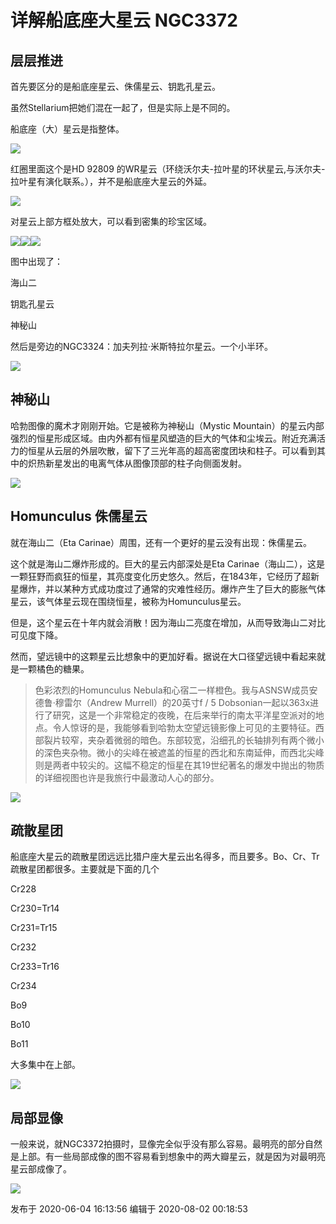 # 详解船底座大星云 NGC3372

## 层层推进

首先要区分的是船底座星云、侏儒星云、钥匙孔星云。

虽然Stellarium把她们混在一起了，但是实际上是不同的。

船底座（大）星云是指整体。

![](https://pic1.zhimg.com/v2-b6ce1c8d52e47890cdcd78cb227a5084_720w.png?source=d16d100b)

  

红圈里面这个是HD 92809 的WR星云（环绕沃尔夫-拉叶星的环状星云,与沃尔夫-拉叶星有演化联系。），并不是船底座大星云的外延。

![](https://pic1.zhimg.com/v2-0b508594e2b89b68a3af96517f72b6c4_720w.png?source=d16d100b)

对星云上部方框处放大，可以看到密集的珍宝区域。

![](https://pica.zhimg.com/v2-dbecb6a17467b07178b5602299bb6430_720w.png?source=d16d100b)![](https://pic3.zhimg.com/v2-fd290022687f576feaedd6be69745f8a_720w.png?source=d16d100b)![](https://pic1.zhimg.com/v2-b7b65971111ba755d70e1d2c7d9afbcb_720w.png?source=d16d100b)

图中出现了：

海山二

钥匙孔星云

神秘山

然后是旁边的NGC3324：加夫列拉·米斯特拉尔星云。一个小半环。

![](https://pic1.zhimg.com/v2-3a8ed0f777d865bf5c293e4682b7a8b8_720w.png?source=d16d100b)

  

## 神秘山

哈勃图像的魔术才刚刚开始。它是被称为神秘山（Mystic
Mountain）的星云内部强烈的恒星形成区域。由内外都有恒星风塑造的巨大的气体和尘埃云。附近充满活力的恒星从云层的外层吹散，留下了三光年高的超高密度团块和柱子。可以看到其中的炽热新星发出的电离气体从图像顶部的柱子向侧面发射。

![](https://pic2.zhimg.com/v2-855ee64349caecd71bfaba5dc911f854_720w.png?source=d16d100b)

  

  

## Homunculus 侏儒星云

就在海山二（Eta Carinae）周围，还有一个更好的星云没有出现：侏儒星云。

这个就是海山二爆炸形成的。巨大的星云内部深处是Eta
Carinae（海山二），这是一颗狂野而疯狂的恒星，其亮度变化历史悠久。然后，在1843年，它经历了超新星爆炸，并以某种方式成功度过了通常的灾难性经历。爆炸产生了巨大的膨胀气体星云，该气体星云现在围绕恒星，被称为Homunculus星云。

但是，这个星云在十年内就会消散！因为海山二亮度在增加，从而导致海山二对比可见度下降。

然而，望远镜中的这颗星云比想象中的更加好看。据说在大口径望远镜中看起来就是一颗橘色的糖果。

> 色彩浓烈的Homunculus Nebula和心宿二一样橙色。我与ASNSW成员安德鲁·穆雷尔（Andrew Murrell）的20英寸f / 5
> Dobsonian一起以363x进行了研究，这是一个非常稳定的夜晚，在后来举行的南太平洋星空派对的地点。令人惊讶的是，我能够看到哈勃太空望远镜影像上可见的主要特征。西部裂片较窄，夹杂着微弱的暗色。东部较宽，沿细孔的长轴排列有两个微小的深色夹杂物。微小的尖峰在被遮盖的恒星的西北和东南延伸，而西北尖峰则是两者中较尖的。这幅不稳定的恒星在其19世纪著名的爆发中抛出的物质的详细视图也许是我旅行中最激动人心的部分。

![](https://pic1.zhimg.com/v2-6dd802c90a684793ca553243c64df5f5_720w.png?source=d16d100b)

  

## 疏散星团

船底座大星云的疏散星团远远比猎户座大星云出名得多，而且要多。Bo、Cr、Tr疏散星团都很多。主要就是下面的几个

  

Cr228

Cr230=Tr14

Cr231=Tr15

Cr232

Cr233=Tr16

Cr234

Bo9

Bo10

Bo11

大多集中在上部。

![](https://pic2.zhimg.com/v2-6386f855e52cbf6714e0a7e62e88c403_720w.png?source=d16d100b)

  

## 局部显像

一般来说，就NGC3372拍摄时，显像完全似乎没有那么容易。最明亮的部分自然是上部。有一些局部成像的图不容易看到想象中的两大瓣星云，就是因为对最明亮星云部成像了。

![](https://pic2.zhimg.com/v2-20a2012617b91ab0d64111dc56c44106_720w.png?source=d16d100b)

发布于 2020-06-04 16:13:56 编辑于 2020-08-02 00:18:53

